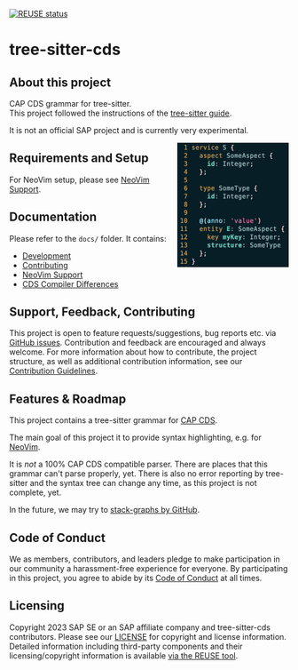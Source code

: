 [![REUSE status](https://api.reuse.software/badge/github.com/cap-js-community/tree-sitter-cds)](https://api.reuse.software/info/github.com/cap-js-community/tree-sitter-cds)

# tree-sitter-cds

## About this project

CAP CDS grammar for tree-sitter.  
This project followed the instructions of the [tree-sitter guide].

It is not an official SAP project and is currently very experimental.

<img alt="Screenshot of NeoVim. A CDS file is opened and has proper syntax highlighting." title="NeoVim Syntax Highlighting Example" src="./docs/assets/neovim-syntax-highlighting.png" align="right" width="201" height="224" />

## Requirements and Setup

For NeoVim setup, please see [NeoVim Support](./docs/neovim-support.md).

## Documentation

Please refer to the `docs/` folder.  It contains:

- [Development](./docs/development.md)
- [Contributing](./CONTRIBUTING.md)
- [NeoVim Support](./docs/neovim-support.md)
- [CDS Compiler Differences](./docs/cds-compiler-differences.md)


## Support, Feedback, Contributing

This project is open to feature requests/suggestions, bug reports etc. via [GitHub issues](https://github.com/cap-js-community/tree-sitter-cds/issues). Contribution and feedback are encouraged and always welcome. For more information about how to contribute, the project structure, as well as additional contribution information, see our [Contribution Guidelines](CONTRIBUTING.md).

## Features & Roadmap

This project contains a tree-sitter grammar for [CAP CDS](https://cap.cloud.sap/).

The main goal of this project it to provide syntax highlighting, e.g. for [NeoVim](./docs/neovim-support.md).

It is _not_ a 100% CAP CDS compatible parser. There are places that this grammar
can't parse properly, yet.   There is also no error reporting by tree-sitter and
the syntax tree can change any time, as this project is not complete, yet.

In the future, we may try to [stack-graphs by GitHub][stack-graphs].

## Code of Conduct

We as members, contributors, and leaders pledge to make participation in our community a harassment-free experience for everyone. By participating in this project, you agree to abide by its [Code of Conduct](CODE_OF_CONDUCT.md) at all times.

## Licensing

Copyright 2023 SAP SE or an SAP affiliate company and tree-sitter-cds contributors. Please see our [LICENSE](LICENSE) for copyright and license information. Detailed information including third-party components and their licensing/copyright information is available [via the REUSE tool](https://api.reuse.software/info/github.com/cap-js-community/<your-project>).

[tree-sitter guide]: https://tree-sitter.github.io/tree-sitter/creating-parsers
[stack-graphs]: https://github.blog/2021-12-09-introducing-stack-graphs/
